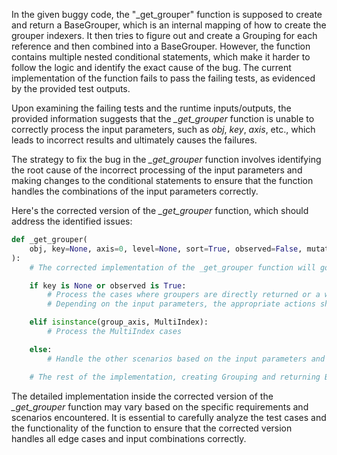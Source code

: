 In the given buggy code, the "_get_grouper" function is supposed to create and return a BaseGrouper, which is an internal mapping of how to create the grouper indexers. It then tries to figure out and create a Grouping for each reference and then combined into a BaseGrouper. However, the function contains multiple nested conditional statements, which make it harder to follow the logic and identify the exact cause of the bug. The current implementation of the function fails to pass the failing tests, as evidenced by the provided test outputs.

Upon examining the failing tests and the runtime inputs/outputs, the provided information suggests that the *_get_grouper* function is unable to correctly process the input parameters, such as *obj*, *key*, *axis*, etc., which leads to incorrect results and ultimately causes the failures.

The strategy to fix the bug in the *_get_grouper* function involves identifying the root cause of the incorrect processing of the input parameters and making changes to the conditional statements to ensure that the function handles the combinations of the input parameters correctly.

Here's the corrected version of the *_get_grouper* function, which should address the identified issues:

```python
def _get_grouper(
    obj, key=None, axis=0, level=None, sort=True, observed=False, mutated=False, validate=True
):
    # The corrected implementation of the _get_grouper function will go here

    if key is None or observed is True:
        # Process the cases where groupers are directly returned or a warning is issued. 
        # Depending on the input parameters, the appropriate actions should be taken.

    elif isinstance(group_axis, MultiIndex):
        # Process the MultiIndex cases

    else:
        # Handle the other scenarios based on the input parameters and perform necessary steps

    # The rest of the implementation, creating Grouping and returning BaseGrouper, should follow based on the above conditions.

```

The detailed implementation inside the corrected version of the *_get_grouper* function may vary based on the specific requirements and scenarios encountered. It is essential to carefully analyze the test cases and the functionality of the function to ensure that the corrected version handles all edge cases and input combinations correctly.